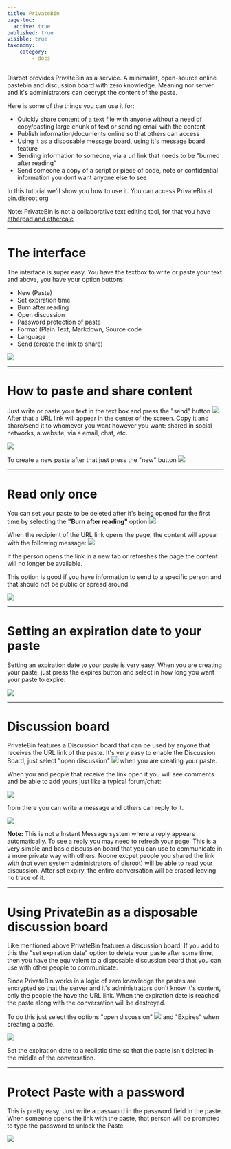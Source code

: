 ```yaml
---
title: PrivateBin
page-toc:
  active: true
published: true
visible: true
taxonomy:
    category:
        - docs
---
```

Disroot provides PrivateBin as a service. A minimalist, open-source online pastebin and discussion board with zero knowledge. Meaning nor server and it's administrators can decrypt the content of the paste.

Here is some of the things you can use it for:

* Quickly share content  of a text file with anyone without a need of copy/pasting large chunk of text or sending email with the content
* Publish information/documents online so that others can access
* Using it as a disposable message board, using it's message board feature
* Sending information to someone, via a url link that needs to be "burned after reading"
* Send someone a copy of a script or piece of code, note or confidential information you dont want anyone else to see

In this tutorial we'll show you how to use it. You can access PrivateBin at [bin.disroot.org](https://bin.disroot.org)

Note: PrivateBin is not a collaborative text editing tool, for that you have [etherpad and ethercalc](https://disroot.org/pad/)

--------
# The interface

The interface is super easy. You have the textbox to write or paste your text and above, you have your option buttons:

* New (Paste)
* Set expiration time
* Burn after reading
* Open discussion
* Password protection of paste
* Format (Plain Text, Markdown, Source code
* Language
* Send (create the link to share)


![](en/privatebin01.gif)

----------


# How to paste and share content

Just write or paste your text in the text box and press the "send" button  ![](en/privatebin01.png?resize=38,18). After that a URL link will appear in the center of the screen. Copy it and share/send it to whomever you want however you want: shared in social networks, a website, via a email, chat, etc.

![](en/privatebin02.gif)

To create a new paste after that just press the "new" button  ![](en/privatebin02.png?resize=38,18)

----------

# Read only once
You can set your paste to be deleted after it's being opened for the first time by selecting the **"Burn after reading"** option ![](en/privatebin03.png?resize=166,41)

When the recipient of the URL link opens the page, the content will appear with the following message:
![](en/privatebin04.png?resize=606,50)

If the person opens the link in a new tab or refreshes the page the content will no longer be available.

This option is good if you have information to send to a specific person and that should not be public or spread around.

![](en/privatebin03.gif)

----------

# Setting an expiration date to your paste

Setting an expiration date to your paste is very easy. When you are creating your paste, just press the expires button and select in how long you want your paste to expire:

![](en/privatebin04.gif)

----------
# Discussion board

PrivateBin features a Discussion board that can be used by anyone that receives the URL link of the paste. It's very easy to enable the Discussion Board, just select "open discussion" ![](en/privatebin05.png?resize=151,41) when you are creating your paste.

When you and people that receive the link open it you will see comments and be able to add yours just like a typical forum/chat:

![](en/privatebin06.png)

from there you can write a message and others can reply to it.

![](en/privatebin05.gif)



**Note:**
This is not a Instant Message system where a reply appears automatically. To see a reply you may need to refresh your page.
This is a very simple and basic discussion board that you can use to communicate in a more private way with others. Noone excpet people you shared the link with (not even system administrators of disroot) will be able to read your discussion. After set expiry, the entire conversation will be erased leaving no trace of it.

----------
# Using PrivateBin as a disposable discussion board

Like mentioned above PrivateBin features a discussion board. If you add to this the "set expiration date" option to delete your paste after some time, then you have the equivalent to a disposable discussion board that you can use with other people to communicate.

Since PrivateBin works in a logic of zero knowledge the pastes are encrypted so that the server and it's administrators don't know it's content, only the people the have the URL link.
When the expiration date is reached the paste along with the conversation will be destroyed.

To do this just select the options "open discussion" ![](en/privatebin07.png?resize=151,41) and "Expires" when creating a paste.

![](en/privatebin06.gif)

Set the expiration date to a realistic time so that the paste isn't deleted in the middle of the conversation.

----------

# Protect Paste with a password
This is pretty easy. Just write a password in the password field in the paste. When someone opens the link with the paste, that person will be prompted to type the password to unlock the Paste.

![](en/privatebin07.gif)
